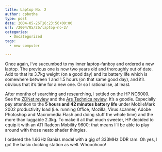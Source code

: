 ```yaml
---
title: Laptop No. 2
author: cpbotha
type: post
date: 2004-05-26T16:23:56+00:00
url: /2004/05/26/laptop-no-2/
categories:
  - Uncategorized
tags:
  - new computer

---
```

Once again, I’ve succumbed to my inner laptop-fanboy and ordered a new laptop. The previous one is now two years old and thoroughly out of date. Add to that its 3.7kg weight (on a good day) and its battery life which is somewhere between 1 and 1.5 hours (on that same good day), and it’s obvious that it’s time for a new one. Or so I rationalise, at least.

After months of searching and researching, I settled on the HP NC6000. See the [ZDNet review][1] and the [Ars Technica review][2]. It’s a goodie. Especially pay attention to the **5 hours and 42 minutes battery life** under MobileMark 2002 productivity load (i.e. running Office, Mozilla, Virus scanner, Adobe Photoshop and Macromedia Flash and doing stuff the whole time) and the more than luggable 2.3kg. To make it all that much sweeter, HP decided to equip it with an ATI Radeon Mobility 9600: that means I’ll be able to play around with those neato shader thingies.

I ordered the 1.6GHz Banias model with a gig of 333MHz DDR ram. Oh yes, I got the basic docking station as well. Whooohooo!

 [1]: http://reviews-zdnet.com.com/HP_Compaq_nc6000_business_notebook/4505-3121_16-30584605.html
 [2]: http://arstechnica.com/reviews/004/nc6000/nc6000-1.html
